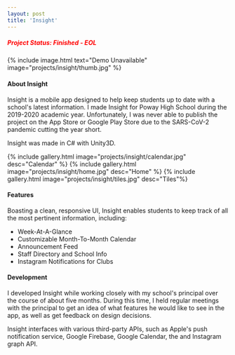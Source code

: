 ```yaml
---
layout: post
title: 'Insight'
---
```

##### <span style="color:red">Project Status: Finished - EOL</span>

<!--TODO: Add link to demo video-->
{% include image.html text="Demo Unavailable" image="projects/insight/thumb.jpg" %}

#### About Insight
Insight is a mobile app designed to help keep students up to date with a school's latest information. I made Insight for Poway High School during the 2019-2020 academic year. Unfortunately, I was never able to publish the project on the App Store or Google Play Store due to the SARS-CoV-2 pandemic cutting the year short.

Insight was made in C# with Unity3D.

<div style="overflow: hidden">
{% include gallery.html image="projects/insight/calendar.jpg" desc="Calendar" %}
{% include gallery.html image="projects/insight/home.jpg" desc="Home" %}
{% include gallery.html image="projects/insight/tiles.jpg" desc="Tiles"%}
</div>

#### Features
Boasting a clean, responsive UI, Insight enables students to keep track of all the most pertinent information, including:
* Week-At-A-Glance
* Customizable Month-To-Month Calendar
* Announcement Feed
* Staff Directory and School Info
* Instagram Notifications for Clubs

#### Development
I developed Insight while working closely with my school's principal over the course of about five months. During this time, I held regular meetings with the principal to get an idea of what features he would like to see in the app, as well as get feedback on design decisions.

Insight interfaces with various third-party APIs, such as Apple's push notification service, Google Firebase, Google Calendar, the and Instagram graph API.